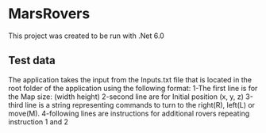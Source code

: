 # MarsRovers

This project was created to be run with .Net 6.0

## Test data
The application takes the input from the Inputs.txt file that is located in the root folder of the application
using the following format:
1-The first line is for the Map size: (width height)
2-second line are for Initial position (x, y, z)
3-third line is a string representing commands to turn to the right(R), left(L) or move(M).
4-following lines are instructions for additional rovers repeating instruction 1 and 2
